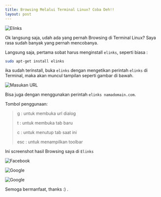 ```yaml
---
title: Browsing Melalui Terminal Linux? Coba Deh!!
layout: post
---
```


![Elinks](https://gh.iqbal.id/blog/img/elinks.png)

Ok langsung saja, udah ada yang pernah Browsing di Terminal Linux? Saya rasa sudah banyak yang pernah mencobanya.

Langsung saja, pertama sobat harus menginstall `elinks`, seperti biasa :

```bash
sudo apt-get install elinks
```

ika sudah terinstall, buka `elinks` dengan mengetikan perintah `elinks` di Terminal, maka akan muncul tampilan seperti gambar di bawah.

![Masukan URL](https://gh.iqbal.id/blog/img/elinks-1.png)

Bisa juga dengan menggunakan perintah `elinks namadomain.com`.

Tombol penggunaan:

> g : untuk membuka url dialog
>
> t : untuk membuka tab baru
>
> c : untuk menutup tab saat ini
>
> esc : untuk menampilkan toolbar


Ini screenshot hasil Browsing saya di `Elinks`

![Facebook](https://gh.iqbal.id/blog/img/elinks-4.png)

![Google](https://gh.iqbal.id/blog/img/elinks-5.png)

![Google](https://gh.iqbal.id/blog/img/elinks-6.png)

Semoga bermanfaat, thanks :) .
